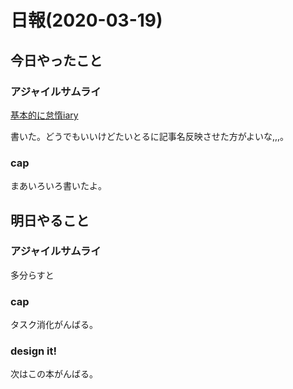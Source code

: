 # 日報(2020-03-19)

## 今日やったこと

### アジャイルサムライ

[基本的に怠惰iary](https://blog.londone.net/page?id=220)

書いた。どうでもいいけどたいとるに記事名反映させた方がよいな,,,。

### cap

まあいろいろ書いたよ。

## 明日やること

### アジャイルサムライ

多分らすと

### cap

タスク消化がんばる。

### design it!

次はこの本がんばる。

